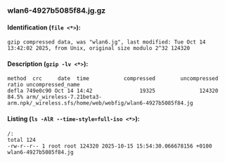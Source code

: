 ### wlan6-4927b5085f84.jg.gz
#### Identification (`file <*>`):
```
gzip compressed data, was "wlan6.jg", last modified: Tue Oct 14 13:42:02 2025, from Unix, original size modulo 2^32 124320
```
#### Description (`gzip -lv <*>`):
```
method  crc     date  time           compressed        uncompressed  ratio uncompressed_name
defla 749e0c90 Oct 14 14:42               19325              124320  84.5% arm/_wireless-7.21beta3-arm.npk/_wireless.sfs/home/web/webfig/wlan6-4927b5085f84.jg
```
#### Listing (`ls -AlR --time-style=full-iso <*>`):
```
/:
total 124
-rw-r--r-- 1 root root 124320 2025-10-15 15:54:30.066678156 +0100 wlan6-4927b5085f84.jg
```

